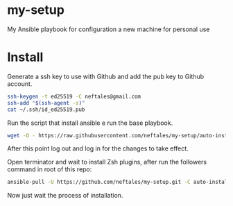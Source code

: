 # my-setup
My Ansible playbook for configuration a new machine for personal use

# Install
Generate a ssh key to use with Github and add the pub key to Github account.
```bash
ssh-keygen -t ed25519 -C neftales@gmail.com
ssh-add "$(ssh-agent -s)"
cat ~/.ssh/id_ed25519.pub
```
Run the script that install ansible e run the base playbook.
```bash
wget -O - https://raw.githubusercontent.com/neftales/my-setup/auto-install/install.sh | bash
```

After this point log out and log in for the changes to take effect.

Open terminator and wait to install Zsh plugins, after run the followers command in root of this repo:
```bash
ansible-pull -U https://github.com/neftales/my-setup.git -C auto-install -K

```

Now just wait the process of installation.
